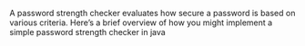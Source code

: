 A password strength checker evaluates how secure a password is based on various criteria. Here’s a brief overview of how you might implement a simple password strength checker in java
